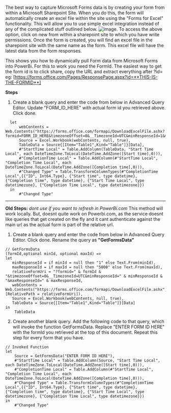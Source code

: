The best way to capture Microsoft Forms data is by creating your form from within a Microsoft Sharepoint Site. When you do this, the form will automatically create an excel file within the site using the "Forms for Excel" functionality. This will allow you to use simple excel integration instead of any of the complicated stuff outlined below.
![image](https://user-images.githubusercontent.com/1643325/162518404-bd1857f4-ca55-4c6e-86ce-dc0316a9e24f.png).
To access the above option, click on new from within a sharepoint site to which you have write permissions. Once the form is created, you will find an excel file in the sharepoint site with the same name as the form. This excel file will have the latest data from the form responses.


This shows you how to dynamically pull Form data from Microsoft Forms into PowerBi.
For this to work you need the FormId. The easiest way to get the form id is to click share, copy the URL and extract everything after ?id=
eg: [https://forms.office.com/Pages/ResponsePage.aspx?id=**THIS-IS-THE-FORMID**]

**Steps**
1. Create a blank query and enter the code from below in Advanced Query Editor. Update "FORM_ID_HERE" with actual form id you retrieved above. Click done.
```
  let
      webContents =  Web.Contents("https://forms.office.com/formapi/DownloadExcelFile.ashx?formid=FORM_ID_HERE&timezoneOffset=0&__TimezoneId=UTC&minResponseId=1&maxResponseId=5000"),
      Source = Excel.Workbook(webContents, null, true),
      TableData = Source{[Item="Table1",Kind="Table"]}[Data],
      #"StartTime Local" = Table.AddColumn(TableData, "Start Time Local", each DateTimeZone.ToLocal(DateTime.AddZone([Start time],0))),
      #"CompletionTime Local" = Table.AddColumn(#"StartTime Local", "Completion Time Local", each DateTimeZone.ToLocal(DateTime.AddZone([Completion time],0))),
      #"Changed Type" = Table.TransformColumnTypes(#"CompletionTime Local",{{"ID", Int64.Type}, {"Start time", type datetime}, {"Completion time", type datetime}, {"Start Time Local", type datetimezone}, {"Completion Time Local", type datetimezone}})
  in
      #"Changed Type"
```

---

**Old Steps:** *dont use if you want to refresh in PowerBi.com*
This method will work locally. But, doesnt quite work on Powerbi.com, as the service doesnt like queries that get created on the fly and it cant authenticate against the main url as the actual form is part of the relative url.
1. Create a blank query and enter the code from below in Advanced Query Editor. Click done. Rename the query as **"GetFormsData"**
  ```
  // GetFormsData
  (formId,optional minId, optional maxId) =>
  let
     minResponseId = if minId = null then "1" else Text.From(minId),
     maxResponseId = if maxId = null then "5000" else Text.From(maxId),
     relativeFormUri = "?formid=" & formId & "&timezoneOffset=0&__TimezoneId=UTC&minResponseId=" & minResponseId & "&maxResponseId=" & maxResponseId,
     webContents =  Web.Contents("https://forms.office.com/formapi/DownloadExcelFile.ashx", [RelativePath = relativeFormUri]),
     Source = Excel.Workbook(webContents, null, true),
     TableData = Source{[Item="Table1",Kind="Table"]}[Data]
  in
      TableData
  ```
2. Create another blank query. Add the following code to that query, which will invoke the function GetFormsData. Replace "ENTER FORM ID HERE" with the formId you retrieved at the top of this document. Repeat this step for every form that you have.
  
  ```
  // Invoked Function
  let
      Source = GetFormsData("ENTER FORM ID HERE"),
      #"StartTime Local" = Table.AddColumn(Source, "Start Time Local", each DateTimeZone.ToLocal(DateTime.AddZone([Start time],0))),
      #"CompletionTime Local" = Table.AddColumn(#"StartTime Local", "Completion Time Local", each DateTimeZone.ToLocal(DateTime.AddZone([Completion time],0))),
      #"Changed Type" = Table.TransformColumnTypes(#"CompletionTime Local",{{"ID", Int64.Type}, {"Start time", type datetime}, {"Completion time", type datetime}, {"Start Time Local", type datetimezone}, {"Completion Time Local", type datetimezone}})
  in
      #"Changed Type"
  ```    
